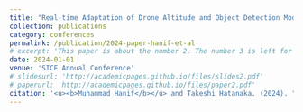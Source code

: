 ```yaml
---
title: "Real-time Adaptation of Drone Altitude and Object Detection Model for Moving Target Tracking"
collection: publications
category: conferences
permalink: /publication/2024-paper-hanif-et-al
# excerpt: 'This paper is about the number 2. The number 3 is left for future work.'
date: 2024-01-01
venue: 'SICE Annual Conference'
# slidesurl: 'http://academicpages.github.io/files/slides2.pdf'
# paperurl: 'http://academicpages.github.io/files/paper2.pdf'
citation: '<u><b>Muhammad Hanif</b></u> and Takeshi Hatanaka. (2024). "<b>Real-time Adaptation of Drone Altitude and Object Detection Model for Moving Target Tracking.</b>" <i>SICE Annual Conference</i>, to be presented.'
---
```


<!-- The contents above will be part of a list of publications, if the user clicks the link for the publication than the contents of section will be rendered as a full page, allowing you to provide more information about the paper for the reader. When publications are displayed as a single page, the contents of the above "citation" field will automatically be included below this section in a smaller font. -->